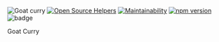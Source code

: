 <img alt="Goat curry" src="https://inch-ci.org/github/tomkiernan120/Goat-Curry.svg?branch=master"> [![Open Source Helpers](https://www.codetriage.com/tomkiernan120/goat-curry/badges/users.svg)](https://www.codetriage.com/tomkiernan120/goat-curry) [![Maintainability](https://api.codeclimate.com/v1/badges/8f9ecef88bbce9bd16a4/maintainability)](https://codeclimate.com/github/tomkiernan120/Goat-Curry/maintainability) [![npm version](https://badge.fury.io/js/goatcurry.svg)](https://badge.fury.io/js/goatcurry) <img id="badge" src="https://david-dm.org/tomkiernan120/Goat-Curry.svg" alt="badge" class="" data-reactid="68"> 

Goat Curry
